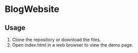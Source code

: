 # BlogWebsite

## Usage
1. Clone the repository or download the files.<br>
2. Open index.html in a web browser to view the demo page.
